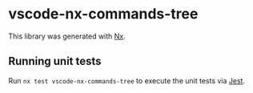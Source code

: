 # vscode-nx-commands-tree

This library was generated with [Nx](https://nx.dev).

## Running unit tests

Run `nx test vscode-nx-commands-tree` to execute the unit tests via [Jest](https://jestjs.io).
